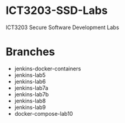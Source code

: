 # ICT3203-SSD-Labs
ICT3203 Secure Software Development Labs

# Branches
- jenkins-docker-containers
- jenkins-lab5
- jenkins-lab6
- jenkins-lab7a
- jenkins-lab7b
- jenkins-lab8
- jenkins-lab9
- docker-compose-lab10
